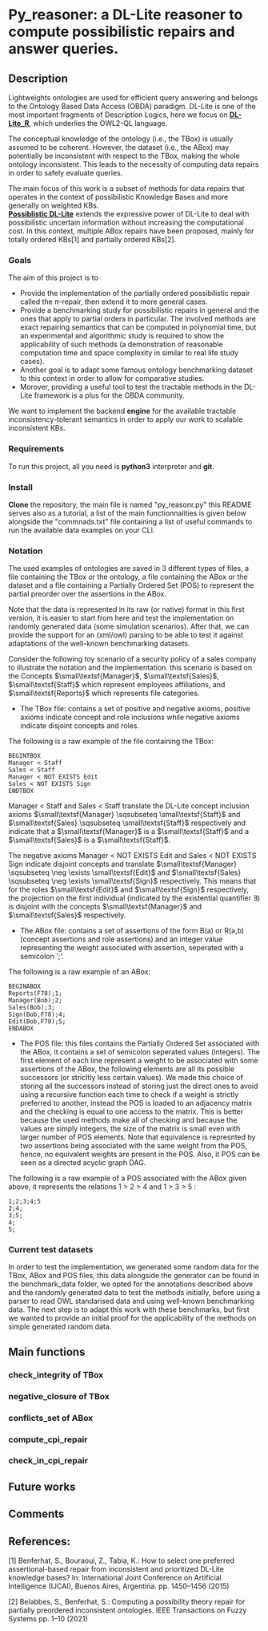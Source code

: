 # Py_reasoner: a DL-Lite reasoner to compute possibilistic repairs and answer queries.

## Description

Lightweights ontologies are used for efficient query answering and belongs to the Ontology Based Data Access (OBDA) paradigm. 
DL-Lite is one of the most important fragments of Description Logics, here we focus on [__DL-Lite_R__](https://link.springer.com/article/10.1007/s10817-007-9078-x), which underlies the OWL2-QL language.

The conceptual knowledge of the ontology (i.e., the TBox) is usually assumed to be coherent. However, the dataset (i.e., the ABox) may potentially be inconsistent with respect to the TBox, making the whole ontology inconsistent.
This leads to the necessity of computing data repairs in order to safely evaluate queries.

The main focus of this work is a subset of methods for data repairs that operates in the context of possibilistic Knowledge Bases and more generally on weighted KBs.  
[__Possiblistic DL-Lite__](https://link.springer.com/chapter/10.1007/978-3-642-40381-1_27) extends the expressive power of DL-Lite to deal with possibilistic uncertain information without increasing the computational cost. 
In this context, multiple ABox repairs have been proposed, mainly for totally ordered KBs[1] and partially ordered KBs[2].

### Goals

The aim of this project is to
- Provide the implementation of the partially ordered possibilistic repair called the $\pi$-repair, then extend it to more general cases. 
- Provide a benchmarking study for possibilistic repairs in general and the ones that apply to partial orders in particular. The involved methods are exact repairing semantics that can be computed in polynomial time, but an experimental and algorithmic study is required to show the applicability of such methods (a demonstration of reasonable computation time and space complexity in similar to real life study cases). 
- Another goal is to adapt some famous ontology benchmarking dataset to this context in order to allow for comparative studies. 
- Morover, providing a useful tool to test the tractable methods in the DL-Lite framework is a plus for the OBDA community.

We want to implement the backend **engine** for the available tractable inconsistency-tolerant semantics in order to apply our work to scalable inconsistent KBs.


### Requirements

To run this project, all you need is **python3** interpreter and **git**.

### Install

**Clone** the repository, the main file is named "py_reasonr.py" this README serves also as a tutorial, a list of the main functionnalities is given below alongside the "commnads.txt" file containing a list of useful commands to run the available data examples on your CLI.

### Notation

The used examples of ontologies are saved in 3 different types of files, a file containing the TBox or the ontology, a file containing the ABox or the dataset and a file containing a Partially Ordered Set (POS) to represent the partial preorder over the assertions in the ABox. 

Note that the data is represented in its raw (or native) format in this first version, it is easier to start from here and test the implementation on randomly generated data (some simulation scenarios). After that, we can provide the support for an (xml/owl) parsing to be able to test it against adaptations of the well-known benchmarking datasets.

Consider the following toy scenario of a security policy of a sales company to illustrate the notation and the implementation. this scenario is based on the Concepts $\small\textsf{Manager}$, $\small\textsf{Sales}$, $\small\textsf{Staff}$ which represent employees affiliations, and $\small\textsf{Reports}$ which represents file categories. 

- The TBox file: contains a set of positive and negative axioms, positive axioms indicate concept and role inclusions while negative axioms indicate disjoint concepts and roles.

The following is a raw example of the file containing the TBox:
 ```
BEGINTBOX
Manager < Staff
Sales < Staff
Manager < NOT EXISTS Edit
Sales < NOT EXISTS Sign
ENDTBOX
```

Manager < Staff and Sales < Staff translate the DL-Lite concept inclusion axioms $\small\textsf{Manager} \sqsubseteq \small\textsf{Staff}$ and $\small\textsf{Sales} \sqsubseteq \small\textsf{Staff}$ respectively and indicate that a $\small\textsf{Manager}$ is a $\small\textsf{Staff}$ and a $\small\textsf{Sales}$ is a $\small\textsf{Staff}$.

The negative axioms Manager < NOT EXISTS Edit and Sales < NOT EXISTS Sign indicate disjoint concepts and translate $\small\textsf{Manager} \sqsubseteq \neg \exists \small\textsf{Edit}$ and $\small\textsf{Sales} \sqsubseteq \neg \exists \small\textsf{Sign}$ respectively. This means that for the roles $\small\textsf{Edit}$ and $\small\textsf{Sign}$ respectively, the projection on the first individual (indicated by the existential quantifier $\exists$) is disjoint with the concepts $\small\textsf{Manager}$ and $\small\textsf{Sales}$ respectively.

 - The ABox file: contains a set of assertions of the form B(a) or R(a,b) (concept assertions and role assertions) and an integer value representing the weight associated with assertion, seperated with a semicolon ';'. 

 The following is a raw example of an ABox:
 ```
BEGINABOX
Reports(F78);1;
Manager(Bob);2;
Sales(Bob);3;
Sign(Bob,F78);4;
Edit(Bob,F78);5;
ENDABOX 
```

 - The POS file: this files contains the Partially Ordered Set associated with the ABox, it contains a set of semicolon seperated values (integers). The first element of each line represent a weight to be associated with some assertions of the ABox, the following elements are all its possible successors (or stricltly less certain values). We made this choice of storing all the successors instead of storing just the direct ones to avoid using a recursive function each time to check if a weight is strictly preferred to another, instead the POS is loaded to an adjacency matrix and the checking is equal to one access to the matrix. This is better because the used methods make all of checking and because the values are simply integers, the size of the matrix is small even with larger number of POS elements. Note that equivalence is represnted by two assertions being associated with the same weight from the POS, hence, no equivalent weights are present in the POS. Also, it POS can be seen as a directed acyclic graph DAG.

 The following is a raw example of a POS associated with the ABox given above, it represents the relations 1 > 2 > 4 and 1 > 3 > 5 :

 ```
1;2;3;4;5
2;4;
3;5;
4;
5; 
```

### Current test datasets 

In order to test the implementation, we generated some random data for the TBox, ABox and POS files, this data alongside the generator can be found in the benchmark_data folder, we opted for the annotations described above and the randomly generated data to test the methods initially, before using a parser to read OWL standarised data and using well-known benchmarking data. The next step is to adapt this work with these benchmarks, but first we wanted to provide an initial proof for the applicability of the methods on simple generated random data.  

## Main functions


### check_integrity of TBox


### negative_closure of TBox


### conflicts_set of ABox


### compute_cpi_repair


### check_in_cpi_repair


## Future works


## Comments


## References:

[1] Benferhat, S., Bouraoui, Z., Tabia, K.: How to select one preferred assertional-based repair from inconsistent and prioritized DL-Lite knowledge bases? In: International Joint Conference on Artificial Intelligence (IJCAI), Buenos Aires, Argentina. pp. 1450–1456 (2015)

[2] Belabbes, S., Benferhat, S.: Computing a possibility theory repair for partially preordered inconsistent ontologies. IEEE Transactions on Fuzzy Systems pp. 1–10 (2021)
